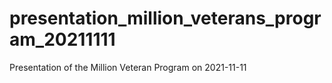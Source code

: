 # presentation_million_veterans_program_20211111
Presentation of the Million Veteran Program on 2021-11-11
